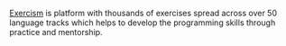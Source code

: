 [Exercism](https://exercism.io) is platform with thousands of exercises spread across over 50 language tracks which helps to develop the programming skills through practice and mentorship.